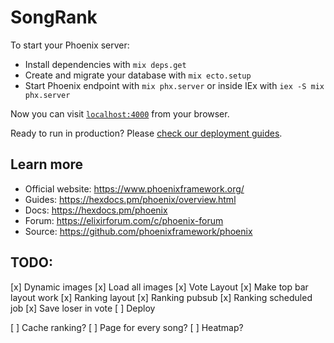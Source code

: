 # SongRank

To start your Phoenix server:

  * Install dependencies with `mix deps.get`
  * Create and migrate your database with `mix ecto.setup`
  * Start Phoenix endpoint with `mix phx.server` or inside IEx with `iex -S mix phx.server`

Now you can visit [`localhost:4000`](http://localhost:4000) from your browser.

Ready to run in production? Please [check our deployment guides](https://hexdocs.pm/phoenix/deployment.html).

## Learn more

  * Official website: https://www.phoenixframework.org/
  * Guides: https://hexdocs.pm/phoenix/overview.html
  * Docs: https://hexdocs.pm/phoenix
  * Forum: https://elixirforum.com/c/phoenix-forum
  * Source: https://github.com/phoenixframework/phoenix

## TODO:
  [x] Dynamic images
  [x] Load all images
  [x] Vote Layout
  [x] Make top bar layout work
  [x] Ranking layout
  [x] Ranking pubsub
  [x] Ranking scheduled job
  [x] Save loser in vote
  [ ] Deploy

  [ ] Cache ranking?
  [ ] Page for every song?
  [ ] Heatmap?